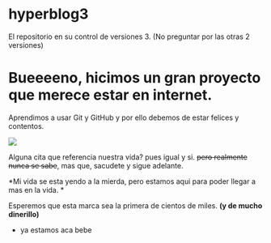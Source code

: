 # hyperblog3
El repositorio en su control de versiones 3. (No preguntar por las otras 2 versiones)
# Bueeeeno, hicimos un gran proyecto que merece estar en internet. 

Aprendimos a usar Git y GitHub y por ello debemos de estar felices y contentos. 

[![](cats)](https://media.tenor.com/f-pzyh_lVwQAAAAM/gato-moviendo-la-cabeza.gif)

Alguna cita que referencia nuestra vida? pues igual y si. ~~pero realmente nunca se sabe~~, mas que, sacudete y sigue adelante. 

*Mi vida se esta yendo a la mierda, pero estamos aqui para poder llegar a mas en la vida. *

Esperemos que esta marca sea la primera de cientos de miles. **(y de mucho dinerillo)**

* ya estamos aca bebe 
